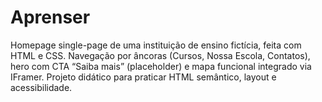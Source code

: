 # Aprenser
Homepage single-page de uma instituição de ensino fictícia, feita com HTML e CSS. Navegação por âncoras (Cursos, Nossa Escola, Contatos), hero com CTA “Saiba mais” (placeholder) e mapa funcional integrado via IFramer. Projeto didático para praticar HTML semântico, layout e acessibilidade.
